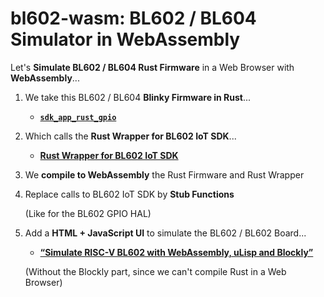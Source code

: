 # bl602-wasm: BL602 / BL604 Simulator in WebAssembly

Let's __Simulate BL602 / BL604 Rust Firmware__ in a Web Browser with __WebAssembly__...

1.  We take this BL602 / BL604 __Blinky Firmware in Rust__...

    - [__`sdk_app_rust_gpio`__](https://github.com/lupyuen/bl_iot_sdk/tree/master/customer_app/sdk_app_rust_gpio)

1.  Which calls the __Rust Wrapper for BL602 IoT SDK__...

    - [__Rust Wrapper for BL602 IoT SDK__](https://crates.io/crates/bl602-sdk)

1.  We __compile to WebAssembly__ the Rust Firmware and Rust Wrapper

1.  Replace calls to BL602 IoT SDK by __Stub Functions__

    (Like for the BL602 GPIO HAL)

1.  Add a __HTML + JavaScript UI__ to simulate the BL602 / BL602 Board...

    - [__“Simulate RISC-V BL602 with WebAssembly, uLisp and Blockly”__](https://lupyuen.github.io/articles/wasm)
    
    (Without the Blockly part, since we can't compile Rust in a Web Browser)
